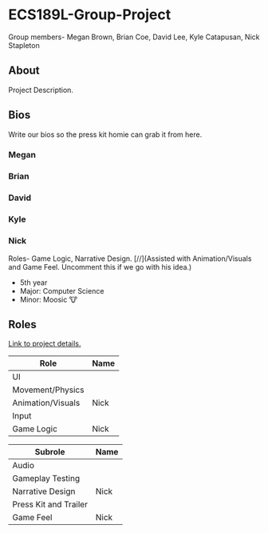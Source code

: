 # ECS189L-Group-Project
Group members- Megan Brown, Brian Coe, David Lee, Kyle Catapusan, Nick Stapleton

## About ##
Project Description.

## Bios ##
Write our bios so the press kit homie can grab it from here. 

### Megan ###

### Brian ###

### David ###

### Kyle ###

### Nick ###
Roles- Game Logic, Narrative Design. [//](Assisted with Animation/Visuals and Game Feel. Uncomment this if we go with his idea.)

* 5th year
* Major: Computer Science
* Minor: Moosic 🐮

## Roles ##
[Link to project details.](https://github.com/dr-jam/ECS189L/blob/master/GameProject.md)

| Role | Name |
| ---- | ---- |
| UI | |
| Movement/Physics | |
| Animation/Visuals | Nick |
| Input | |
| Game Logic | Nick |

| Subrole | Name | 
| ------- | ---- |
| Audio | |
| Gameplay Testing | | 
| Narrative Design | Nick |
| Press Kit and Trailer | | 
| Game Feel | Nick |
